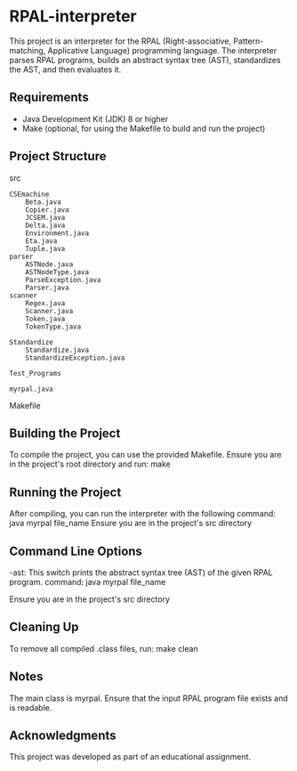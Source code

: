 # RPAL-interpreter

This project is an interpreter for the RPAL (Right-associative, Pattern-matching, Applicative Language) programming language. The interpreter parses RPAL programs, builds an abstract syntax tree (AST), standardizes the AST, and then evaluates it.

## Requirements

- Java Development Kit (JDK) 8 or higher
- Make (optional, for using the Makefile to build and run the project)

## Project Structure
src

    CSEmachine
        Beta.java
        Copier.java
        JCSEM.java
        Delta.java
        Environment.java
        Eta.java
        Tuple.java
    parser
        ASTNode.java
        ASTNodeType.java
        ParseException.java
        Parser.java
    scanner
        Regex.java
        Scanner.java
        Token.java
        TokenType.java

    Standardize
        Standardize.java
        StandardizeException.java

    Test_Programs

    myrpal.java

Makefile


## Building the Project

To compile the project, you can use the provided Makefile. Ensure you are in the project's root directory and run:
        make

## Running the Project

After compiling, you can run the interpreter with the following command:
        java myrpal file_name
Ensure you are in the project's src directory

## Command Line Options

-ast: This switch prints the abstract syntax tree (AST) of the given RPAL program.
    command: java myrpal file_name

Ensure you are in the project's src directory

## Cleaning Up

To remove all compiled .class files, run: make clean

## Notes

The main class is myrpal.
Ensure that the input RPAL program file exists and is readable.

## Acknowledgments

This project was developed as part of an educational assignment.
